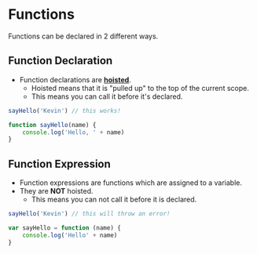 # Functions

Functions can be declared in 2 different ways.

## Function Declaration

* Function declarations are [**hoisted**](https://www.merriam-webster.com/dictionary/hoist).
    * Hoisted means that it is "pulled up" to the top of the current scope.
    * This means you can call it before it's declared.

```js
sayHello('Kevin') // this works!

function sayHello(name) {
    console.log('Hello, ' + name)
}
```

## Function Expression

* Function expressions are functions which are assigned to a variable.
* They are **NOT** hoisted.
    * This means you can not call it before it is declared.

```js
sayHello('Kevin') // this will throw an error!

var sayHello = function (name) {
    console.log('Hello' + name)
}
```
